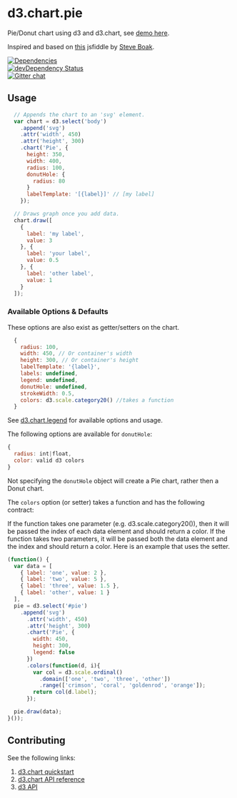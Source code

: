 d3.chart.pie
============

Pie/Donut chart using d3 and d3.chart, see [demo here][7]. 

Inspired and based on [this][4] jsfiddle by [Steve Boak][5].

[![Dependencies](https://david-dm.org/knownasilya/d3.chart.pie.png)](https://david-dm.org/knownasilya/d3.chart.pie)  
[![devDependency Status](https://david-dm.org/knownasilya/d3.chart.pie/dev-status.png)](https://david-dm.org/knownasilya/d3.chart.pie#info=devDependencies)  
[![Gitter chat](https://badges.gitter.im/knownasilya/d3.chart.pie.png)](https://gitter.im/knownasilya/d3.chart.pie)

## Usage

```js
  // Appends the chart to an 'svg' element.
  var chart = d3.select('body')
    .append('svg')
    .attr('width', 450)
    .attr('height', 300)
    .chart('Pie', {
      height: 350,
      width: 400,
      radius: 100,
      donutHole: {
        radius: 80
      }
      labelTemplate: '[{label}]' // [my label]
    });

  // Draws graph once you add data.
  chart.draw([
    {
      label: 'my label',
      value: 3
    }, {
      label: 'your label',
      value: 0.5
    }, {
      label: 'other label',
      value: 1
    }
  ]);
```


### Available Options & Defaults

These options are also exist as getter/setters on the chart.

```js
  {
    radius: 100,
    width: 450, // Or container's width
    height: 300, // Or container's height
    labelTemplate: '{label}',
    labels: undefined,
    legend: undefined,
    donutHole: undefined,
    strokeWidth: 0.5,
    colors: d3.scale.category20() //takes a function
  }
```

See [d3.chart.legend][6] for available options and usage.

The following options are available for `donutHole`:

```js
{
  radius: int|float,
  color: valid d3 colors
}
```

Not specifying the `donutHole` object will create a Pie chart, rather then a Donut chart.

The `colors` option (or setter) takes a function and has the following contract:

If the function takes one parameter (e.g. d3.scale.category20()), then it will be passed the index of each data element and should return a color. If the function takes two parameters, it will be passed both the data element and the index and should return a color. Here is an example that uses the setter.

````javascript
(function() {
  var data = [
    { label: 'one', value: 2 },
    { label: 'two', value: 5 },
    { label: 'three', value: 1.5 },
    { label: 'other', value: 1 }
  ],
  pie = d3.select('#pie')
    .append('svg')
      .attr('width', 450)
      .attr('height', 300)
      .chart('Pie', {
        width: 450,
        height: 300,
        legend: false
      })
      .colors(function(d, i){
        var col = d3.scale.ordinal()
          .domain(['one', 'two', 'three', 'other'])
          .range(['crimson', 'coral', 'goldenrod', 'orange']);
        return col(d.label);
      });

  pie.draw(data);
}());
````

## Contributing

See the following links:

1. [d3.chart quickstart][1]
2. [d3.chart API reference][2]
3. [d3 API][3]

[1]: https://github.com/misoproject/d3.chart/wiki/quickstart
[2]: http://misoproject.com/d3-chart/api.html
[3]: https://github.com/mbostock/d3/wiki/API-Reference
[4]: http://jsfiddle.net/stephenboak/hYuPb/
[5]: http://www.stephenboak.com/
[6]: https://github.com/knownasilya/d3.chart.legend
[7]: http://jsbin.com/OzoXAQo/2
